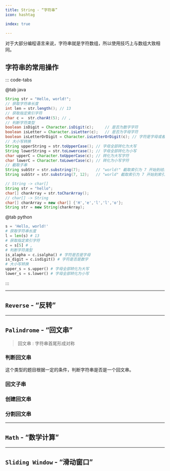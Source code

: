 ```yaml
---
title: String - “字符串”
icon: hashtag

index: true

---
```


  对于大部分编程语言来说，字符串就是字符数组，所以使用技巧上与数组大致相同。

<!-- more -->

## 字符串的常用操作

::: code-tabs

@tab java
```java
String str = "Hello, world!";
// 获取字符串长度
int len = str.length(); // 13
// 获取指定索引字符
char c =  str.charAt(5); // ,
// 判断字符类型
boolean isDigit = Character.isDigit(c);     // 是否为数字字符
boolean isLetter = Character.isLetter(c);   // 是否为字母字符
boolean isLetterOrDigit = Character.isLetterOrDigit(c); // 字符是字母或者数字
// 大小写转换
String upperString = str.toUpperCase(); // 字母全部转化为大写
String lowerString = str.toLowercase(); // 字母全部转化为小写
char upperC = Character.toUpperCase(c); // 转化为大写字符
char lowerC = Character.toLowerCase(c); // 转化为小写字符
// 截取子串
String subStr = str.substring(7);       // "world!" 截取索引为 7 开始到结束
String subStr = str.substring(7, 12);   // "world" 截取索引为 7 开始到索引 12 (不包括)结束

// String -> char[]
String str = "hello";
char[] charArray = str.toCharArray();
// char[] -> String
char[] charArray = new char[] {'H','e','l','l','o'};
String str = new String(charArray);
```

@tab python
```py
s = 'Hello, world!'
# 获取字符串长度
l = len(s) # 13
# 获取指定索引字符
c = s[5] # ,
# 判断字符类型
is_alapha = c.isalpha() # 字符是否是字母
is_digit = c.isdigit() # 字符是否是数字
# 大小写转换
upper_s = s.upper() # 字母全部转化为大写
lower_s = s.lower() # 字母全部转化为小写
```

:::

------

## `Reverse` - “反转”

<!-- 反转字符串 -->
<!-- @include: @leetcode/problems/0x0300.md#0344 -->

<!-- 反转字符串中的元音字母 -->
<!-- @include: @leetcode/problems/0x0300.md#0345 -->

<!-- 反转字符串 II -->
<!-- @include: @leetcode/problems/0x0500.md#0541 -->

<!-- 反转字符串中的单词 III -->
<!-- @include: @leetcode/problems/0x0500.md#0577 -->

------

## `Palindrome` - “回文串”

> 回文串 : 字符串首尾形成对称

### 判断回文串

  这个类型的题目根据一定的条件，判断字符串是否是一个回文串。
  
<!-- 验证回文串 -->
<!-- @include: @leetcode/problems/0x0100.md#0125 -->

<!-- 验证回文串 II -->
<!-- @include: @leetcode/problems/0x0600.md#0680 -->

<!-- 分割两个字符串得到回文串 -->
<!-- @include: @leetcode/problems/0x1600.md#1616 -->

### 回文子串

<!-- 最长回文子串 -->
<!-- @include: @leetcode/problems/0x0000.md#0005 -->

<!-- 最短回文串 -->
<!-- @include: @leetcode/problems/0x0200.md#0214 -->

### 创建回文串



### 分割回文串

------

## `Math` - “数学计算”

<!-- 🟢 字符串相加 -->
<!-- @include: @leetcode/problems/0x0400.md#0415 -->

------

## `Sliding Window` - “滑动窗口”

<!-- 无重复字符的最长子串 -->
<!-- @include: @leetcode/problems/0x0000.md#0003 -->

<!-- 最小覆盖子串 -->
<!-- @include: @leetcode/problems/0x0000.md#0076 -->

<!-- 找到字符串中所有字母异位词 -->
<!-- @include: @leetcode/problems/0x0400.md#0438 -->

<!-- 字符串的排列 -->
<!-- @include: @leetcode/problems/0x0500.md#0567 -->
